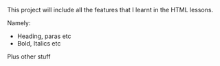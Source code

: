 This project will include all the features that I learnt in the HTML lessons.

Namely:
- Heading, paras etc
- Bold, Italics etc

Plus other stuff
